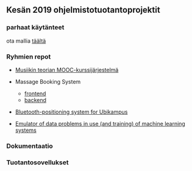 
## Kesän 2019 ohjelmistotuotantoprojektit

### parhaat käytänteet

ota mallia [täältä](https://github.com/ohtu-ohjaajat/OhTuHistory/blob/master/reference.md)

### Ryhmien repot
- [Musiikin teorian MOOC-kurssijärjestelmä](https://github.com/rage/musiikin-teoria-material)
- Massage Booking System
  - [frontend](https://github.com/karoliinaemilia/massage-booking-system)
  - [backend](https://github.com/villeheikkila/massage-booking-system-backend)

- [Bluetooth-positioning system for Ubikampus](https://github.com/ubikampus/Bluetooth-location-server)
- [Emulator of data problems in use (and training) of machine learning systems](https://github.com/dpEmu/dpEmu)

### Dokumentaatio

### Tuotantosovellukset
